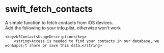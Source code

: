 # swift_fetch_contacts
A simple function to fetch contacts from iOS devices. <br/>
Add the following to your info.plist, otherwise won't work <br/>

```plist
<key>NSContactsUsageDescription</key>
	<string>Access is needed to find your contacts in our database, we won&apos;t share or save this data.</string>
  ```
